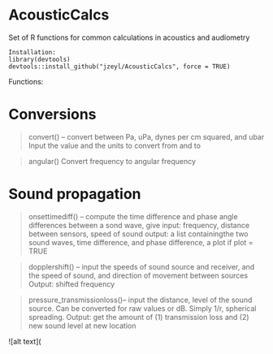 # AcousticCalcs
Set of R functions for common calculations in acoustics and audiometry

```
Installation:
library(devtools)
devtools::install_github("jzeyl/AcousticCalcs", force = TRUE)
```

Functions:
# Conversions
>convert() – convert between Pa, uPa, dynes per cm squared, and ubar
Input the value and the units to convert from and to 

>angular() Convert frequency to angular frequency


# Sound propagation

>onsettimediff() – compute the time difference and phase angle differences between a sond wave, give
input: frequency, distance between sensors, speed of sound
output: a list containingthe two sound waves, time difference, and phase difference, a plot if plot = TRUE


>dopplershift() – input the speeds of sound source and receiver, and the speed of sound, and direction of movement between sources
Output: shifted frequency

>pressure_transmissionloss()– input the distance, level of the sound source. Can be converted for raw values or dB. Simply 1/r, spherical spreading.
Output: get the amount of (1) transmission loss and (2) new sound level at new location

![alt text](


